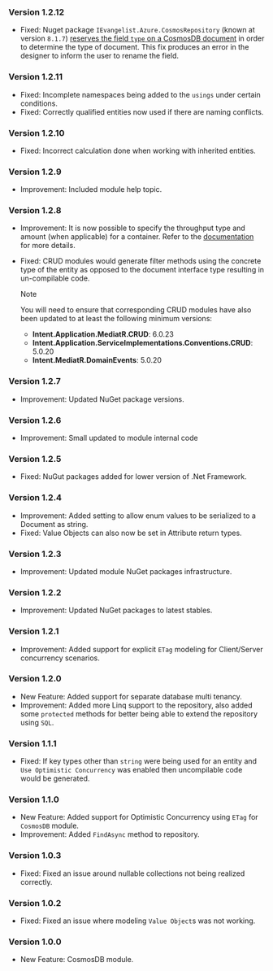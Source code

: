 ### Version 1.2.12

- Fixed: Nuget package `IEvangelist.Azure.CosmosRepository` (known at version `8.1.7`) [reserves the field `type` on a CosmosDB document](https://github.com/IEvangelist/azure-cosmos-dotnet-repository/issues/50) in order to determine the type of document. This fix produces an error in the designer to inform the user to rename the field.

### Version 1.2.11

- Fixed: Incomplete namespaces being added to the `usings` under certain conditions.
- Fixed: Correctly qualified entities now used if there are naming conflicts.

### Version 1.2.10

- Fixed: Incorrect calculation done when working with inherited entities.

### Version 1.2.9

- Improvement: Included module help topic.

### Version 1.2.8

- Improvement: It is now possible to specify the throughput type and amount (when applicable) for a container. Refer to the [documentation](https://docs.intentarchitect.com/articles/modules-dotnet/intent-cosmosdb/intent-cosmosdb.html#throughput) for more details.
- Fixed: CRUD modules would generate filter methods using the concrete type of the entity as opposed to the document interface type resulting in un-compilable code.

  > [!NOTE]
  >
  > You will need to ensure that corresponding CRUD modules have also been updated to at least the following minimum versions:
  >
  > - **Intent.Application.MediatR.CRUD**: 6.0.23
  > - **Intent.Application.ServiceImplementations.Conventions.CRUD**: 5.0.20
  > - **Intent.MediatR.DomainEvents**: 5.0.20

### Version 1.2.7

- Improvement: Updated NuGet package versions.

### Version 1.2.6

- Improvement: Small updated to module internal code

### Version 1.2.5

- Fixed: NuGut packages added for lower version of .Net Framework.

### Version 1.2.4

- Improvement: Added setting to allow enum values to be serialized to a Document as string.
- Fixed: Value Objects can also now be set in Attribute return types.

### Version 1.2.3

- Improvement: Updated module NuGet packages infrastructure.

### Version 1.2.2

- Improvement: Updated NuGet packages to latest stables.

### Version 1.2.1

- Improvement: Added support for explicit `ETag` modeling for Client/Server concurrency scenarios.

### Version 1.2.0

- New Feature: Added support for separate database multi tenancy.
- Improvement: Added more Linq support to the repository, also added some `protected` methods for better being able to extend the repository using `SQL`.

### Version 1.1.1

- Fixed: If key types other than `string` were being used for an entity and `Use Optimistic Concurrency` was enabled then uncompilable code would be generated.

### Version 1.1.0

- New Feature: Added support for Optimistic Concurrency using `ETag` for `CosmosDB` module.
- Improvement: Added `FindAsync` method to repository.

### Version 1.0.3

- Fixed: Fixed an issue around nullable collections not being realized correctly.

### Version 1.0.2

- Fixed: Fixed an issue where modeling `Value Object`s was not working.

### Version 1.0.0

- New Feature: CosmosDB module.
